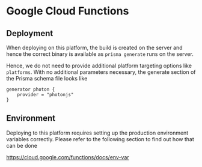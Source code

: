 # Google Cloud Functions

## Deployment

When deploying on this platform, the build is created on the server and hence the correct binary is available as `prisma generate` runs on the server. 

Hence, we do not need to provide additional platform targeting options like `platforms`. With no additional parameters necessary, the generate section of the Prisma schema file looks like 

```
generator photon {
    provider = "photonjs"
}
```

## Environment

Deploying to this platform requires setting up the production environment variables correctly. Please refer to the following section to find out how that can be done

https://cloud.google.com/functions/docs/env-var